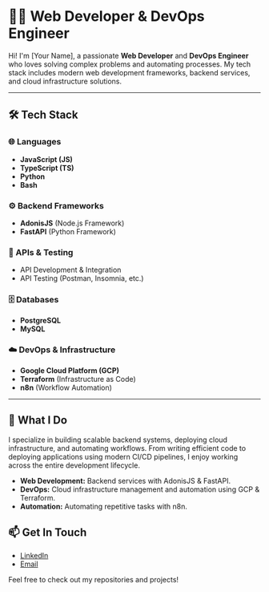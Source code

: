 # 👨‍💻 Web Developer & DevOps Engineer

Hi! I'm [Your Name], a passionate **Web Developer** and **DevOps Engineer** who loves solving complex problems and automating processes. My tech stack includes modern web development frameworks, backend services, and cloud infrastructure solutions.

---

## 🛠️ Tech Stack

### 🌐 Languages
- **JavaScript (JS)**
- **TypeScript (TS)**
- **Python**
- **Bash**

### ⚙️ Backend Frameworks
- **AdonisJS** (Node.js Framework)
- **FastAPI** (Python Framework)

### 🔗 APIs & Testing
- API Development & Integration
- API Testing (Postman, Insomnia, etc.)
  
### 🗄️ Databases
- **PostgreSQL**
- **MySQL**

### ☁️ DevOps & Infrastructure
- **Google Cloud Platform (GCP)**
- **Terraform** (Infrastructure as Code)
- **n8n** (Workflow Automation)

---

## 🚀 What I Do
I specialize in building scalable backend systems, deploying cloud infrastructure, and automating workflows. From writing efficient code to deploying applications using modern CI/CD pipelines, I enjoy working across the entire development lifecycle.

- **Web Development:** Backend services with AdonisJS & FastAPI.
- **DevOps:** Cloud infrastructure management and automation using GCP & Terraform.
- **Automation:** Automating repetitive tasks with n8n.

<!---
---

## 📈 GitHub Stats
![GitHub Stats](https://github-readme-stats.vercel.app/api?username=your-username&show_icons=true&theme=radical)

---
--->
## 📫 Get In Touch
- [LinkedIn]()
- [Email](mohanraj.web.devops@gmail.com)

Feel free to check out my repositories and projects!

<!---
mohanraj-web-devops/mohanraj-web-devops is a ✨ special ✨ repository because its `README.md` (this file) appears on your GitHub profile.
You can click the Preview link to take a look at your changes.
--->
